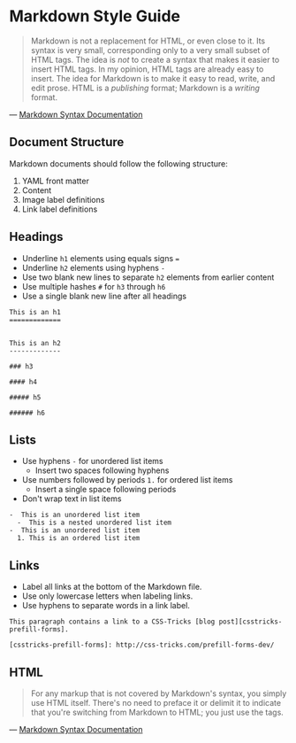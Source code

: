 Markdown Style Guide
====================

> Markdown is not a replacement for HTML, or even close to it. Its syntax is
> very small, corresponding only to a very small subset of HTML tags. The idea
> is *not* to create a syntax that makes it easier to insert HTML tags. In my
> opinion, HTML tags are already easy to insert. The idea for Markdown is to
> make it easy to read, write, and edit prose. HTML is a *publishing* format;
> Markdown is a *writing* format.

— [Markdown Syntax Documentation][markdown-syntax]


Document Structure
------------------

Markdown documents should follow the following structure:

1. YAML front matter
2. Content
3. Image label definitions
4. Link label definitions


Headings
--------

-  Underline `h1` elements using equals signs `=`
-  Underline `h2` elements using hyphens `-`
-  Use two blank new lines to separate `h2` elements from earlier content
-  Use multiple hashes `#` for `h3` through `h6`
-  Use a single blank new line after all headings

```
This is an h1
=============


This is an h2
-------------

### h3

#### h4

##### h5

###### h6
```


Lists
-----

-  Use hyphens `-` for unordered list items
   -  Insert two spaces following hyphens
-  Use numbers followed by periods `1.` for ordered list items
   -  Insert a single space following periods
-  Don't wrap text in list items

```
-  This is an unordered list item
  -  This is a nested unordered list item
-  This is an unordered list item
  1. This is an ordered list item
```


Links
-----

-  Label all links at the bottom of the Markdown file.
-  Use only lowercase letters when labeling links.
-  Use hyphens to separate words in a link label.

<!-- The following code block is indented to prevent link label definitions from being parsed literally. Use the backtick syntax for all other code blocks. -->

	This paragraph contains a link to a CSS-Tricks [blog post][csstricks-prefill-forms].

	[csstricks-prefill-forms]: http://css-tricks.com/prefill-forms-dev/


HTML
----

> For any markup that is not covered by Markdown's syntax, you simply use HTML
> itself. There's no need to preface it or delimit it to indicate that you're
> switching from Markdown to HTML; you just use the tags.

— [Markdown Syntax Documentation][markdown-syntax]

[markdown-syntax]: http://daringfireball.net/projects/markdown/syntax
